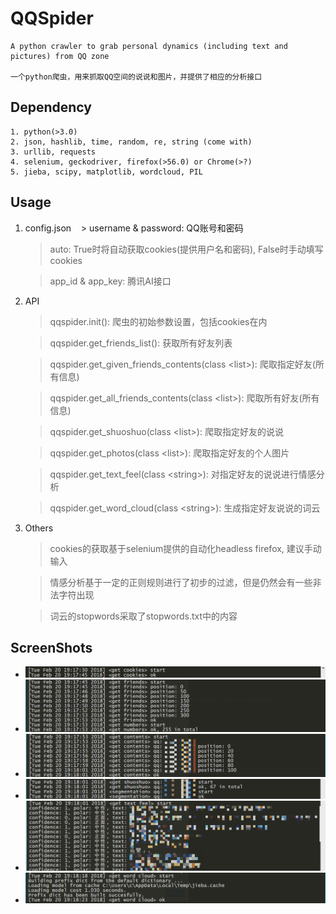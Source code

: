# QQSpider
```
A python crawler to grab personal dynamics (including text and pictures) from QQ zone

一个python爬虫，用来抓取QQ空间的说说和图片，并提供了相应的分析接口
```

## Dependency
```
1. python(>3.0)
2. json, hashlib, time, random, re, string (come with)
3. urllib, requests
4. selenium, geckodriver, firefox(>56.0) or Chrome(>?)
5. jieba, scipy, matplotlib, wordcloud, PIL
```

## Usage

1. config.json
    > username & password: QQ账号和密码

    > auto: True时将自动获取cookies(提供用户名和密码), False时手动填写cookies

    > app_id & app_key: 腾讯AI接口

2. API
    > qqspider.init(): 爬虫的初始参数设置，包括cookies在内

    > qqspider.get_friends_list(): 获取所有好友列表
    
    > qqspider.get_given_friends_contents(class \<list>): 爬取指定好友(所有信息)

    > qqspider.get_all_friends_contents(class \<list>): 爬取所有好友(所有信息)

    > qqspider.get_shuoshuo(class \<list>): 爬取指定好友的说说

    > qqspider.get_photos(class \<list>): 爬取指定好友的个人图片

    > qqspider.get_text_feel(class \<string>): 对指定好友的说说进行情感分析

    > qqspider.get_word_cloud(class \<string>): 生成指定好友说说的词云 

3. Others
    > cookies的获取基于selenium提供的自动化headless firefox, 建议手动输入

    > 情感分析基于一定的正则规则进行了初步的过滤，但是仍然会有一些非法字符出现

    > 词云的stopwords采取了stopwords.txt中的内容



## ScreenShots
- ![](./images/1.png)
- ![](./images/2.png)
- ![](./images/3.png)
- ![](./images/4.png)
- ![](./images/5.png)
- ![](./images/6.png)


